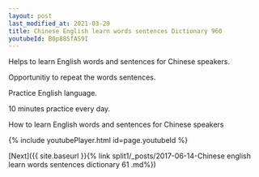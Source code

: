 ```yaml
---
layout: post
last_modified_at: 2021-03-29
title: Chinese English learn words sentences Dictionary 960 
youtubeId: B0p88SfAS9I
---
```

 
 
Helps to learn English words and sentences for Chinese speakers.

Opportunitiy to repeat the words sentences. 

Practice English language. 
 
10 minutes practice every day. 
 
How to learn English words and sentences for Chinese speakers 
 
{% include youtubePlayer.html id=page.youtubeId %}
 
 
[Next]({{ site.baseurl }}{% link  split1/_posts/2017-06-14-Chinese english learn words sentences dictionary 61 .md%})
 
